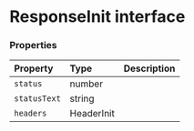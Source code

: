 # ResponseInit interface










### Properties

| Property	   | Type	| Description|
|:-------------|:-------|:-----------|
|`status`      | number |  |
|`statusText`      | string |  |
|`headers`      | HeaderInit |  |




